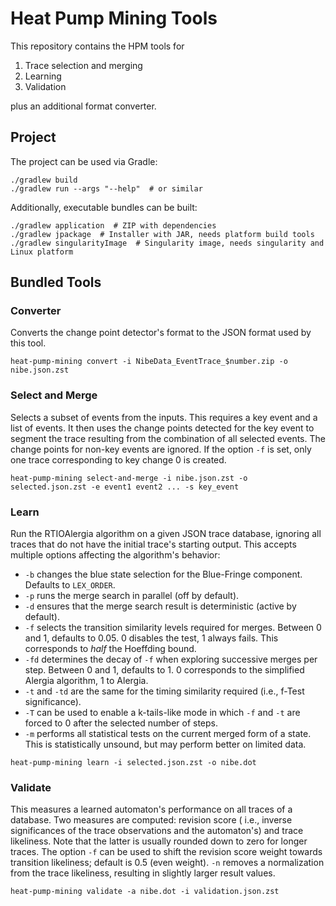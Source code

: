 <!--
  SPDX-FileCopyrightText: 2025-2025 The Heat Pump Mining Authors, see AUTHORS.md

  SPDX-License-Identifier: CC-BY-4.0
  -->

# Heat Pump Mining Tools

This repository contains the HPM tools for

1. Trace selection and merging
2. Learning
3. Validation

plus an additional format converter.

## Project

The project can be used via Gradle:

```shell
./gradlew build
./gradlew run --args "--help"  # or similar
```

Additionally, executable bundles can be built:

```shell
./gradlew application  # ZIP with dependencies
./gradlew jpackage  # Installer with JAR, needs platform build tools
./gradlew singularityImage  # Singularity image, needs singularity and Linux platform
```

## Bundled Tools

### Converter

Converts the change point detector's format to the JSON format used by this tool.

```shell
heat-pump-mining convert -i NibeData_EventTrace_$number.zip -o nibe.json.zst
```

### Select and Merge

Selects a subset of events from the inputs. This requires a key event and a list of events. It then
uses the change points detected for the key event to segment the trace resulting from the
combination of all selected events. The change points for non-key events are ignored. If the option
`-f` is set, only one trace corresponding to key change 0 is created.

```shell
heat-pump-mining select-and-merge -i nibe.json.zst -o selected.json.zst -e event1 event2 ... -s key_event
```

### Learn

Run the RTIOAlergia algorithm on a given JSON trace database, ignoring all traces that do not have
the initial trace's starting output. This accepts multiple options affecting the algorithm's
behavior:

- `-b` changes the blue state selection for the Blue-Fringe component. Defaults to `LEX_ORDER`.
- `-p` runs the merge search in parallel (off by default).
- `-d` ensures that the merge search result is deterministic (active by default).
- `-f` selects the transition similarity levels required for merges. Between 0 and 1, defaults to
  0.05. 0 disables the test, 1 always fails. This corresponds to _half_ the Hoeffding bound.
- `-fd` determines the decay of `-f` when exploring successive merges per step. Between 0 and 1,
  defaults to 1. 0 corresponds to the simplified Alergia algorithm, 1 to Alergia.
- `-t` and `-td` are the same for the timing similarity required (i.e., f-Test significance).
- `-T` can be used to enable a k-tails-like mode in which `-f` and `-t` are forced to 0 after the
  selected number of steps.
- `-m` performs all statistical tests on the current merged form of a state. This is statistically
  unsound, but may perform better on limited data.

```shell
heat-pump-mining learn -i selected.json.zst -o nibe.dot
```

### Validate

This measures a learned automaton's performance on all traces of a database. Two measures are
computed: revision score ( i.e., inverse significances of the trace observations and the
automaton's) and trace likeliness. Note that the latter is usually rounded down to zero for longer
traces. The option `-f` can be used to shift the revision score weight towards transition
likeliness; default is 0.5 (even weight). `-n` removes a normalization from the trace likeliness,
resulting in slightly larger result values.

```shell
heat-pump-mining validate -a nibe.dot -i validation.json.zst
```
